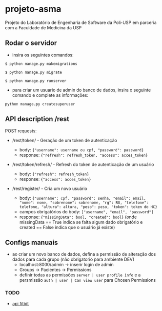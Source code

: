 # projeto-asma
Projeto do Laboratório de Engenharia de Software da Poli-USP em parceria com a Faculdade de Medicina da USP

## Rodar o servidor
- insira os seguintes comandos:

```
$ python manage.py makemigrations
```
```
$ python manage.py migrate
```
```
$ python manage.py runserver
```

- para criar um usuario de admin do banco de dados, insira o seguinte comando e complete as informações:

```
python manage.py createsuperuser
```

## API description /rest
 POST requests:
- /rest/token/ - Geração de um token de autenticação
    - body: ```{"username": username ou cpf, "password": password}```
    - response: ```{"refresh": refresh_token, "access": acces_token}```

- /rest/token/refresh/ - Refresh do token de autenticação de um usuário
    - body: ```{"refresh": refresh_token}```
    - response: ```{"access": acces_token}```

- /rest/register/ - Cria um novo usuário
    - body: ```{"username": cpf, "password": senha, "email": email, "nome": nome, "sobrenome": sobrenome, "rg": RG, "telefone": telefone, "altura": altura, "peso": peso, "token": token do HC}```
    - campos obrigatórios do body: ```["username", "email", "password"]```
    - response: ```{"missingData": bool, "created": bool}``` (onde missingData == True indica se falta algum dado obrigatório e created == False indica que o usuário já existe)


## Configs manuais
- ao criar um novo banco de dados, defina a permissão de alteração dos dados para cada grupo (não obrigatorio para ambiente DEV)
    - localhost:8000/admin -> inserir login de admin
    - Groups -> Pacientes -> Permissions
    - definir todas as permissões ```server | user profile info``` e a persmissão ```auth | user | Can view user``` para Chosen Permissions


### TODO
- [api fitbit](https://github.com/iccir919/pulseWatch/blob/master/public/intraday.js)